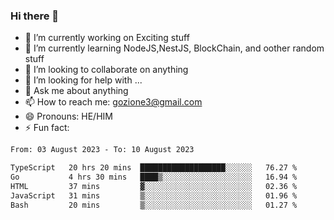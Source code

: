 ### Hi there 👋

<!--
**charlieScript/charlieScript** is a ✨ _special_ ✨ repository because its `README.md` (this file) appears on your GitHub profile.

Here are some ideas to get you started: -->

- 🔭 I’m currently working on Exciting stuff
- 🌱 I’m currently learning NodeJS,NestJS, BlockChain, and oother random stuff
- 👯 I’m looking to collaborate on anything
- 🤔 I’m looking for help with ...
- 💬 Ask me about anything
- 📫 How to reach me: gozione3@gmail.com
- 😄 Pronouns: HE/HIM
- ⚡ Fun fact: 
<!--START_SECTION:waka-->

```txt
From: 03 August 2023 - To: 10 August 2023

TypeScript   20 hrs 20 mins  ███████████████████░░░░░░   76.27 %
Go           4 hrs 30 mins   ████▒░░░░░░░░░░░░░░░░░░░░   16.94 %
HTML         37 mins         ▓░░░░░░░░░░░░░░░░░░░░░░░░   02.36 %
JavaScript   31 mins         ▒░░░░░░░░░░░░░░░░░░░░░░░░   01.96 %
Bash         20 mins         ▒░░░░░░░░░░░░░░░░░░░░░░░░   01.27 %
```

<!--END_SECTION:waka-->
